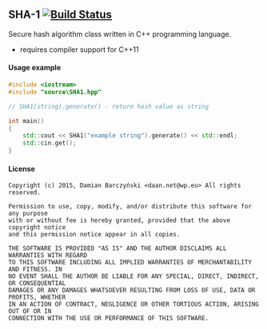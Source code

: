 ## SHA-1 [![Build Status](https://travis-ci.org/da-an/SHA-1.svg?branch=master)](https://travis-ci.org/da-an/SHA-1)
Secure hash algorithm class written in C++ programming language. </br>
 - requires compiler support for C++11

#### Usage example
```cpp
#include <iostream>
#include "source\SHA1.hpp"

// SHA1(string).generate() - return hash value as string

int main()
{
	std::cout << SHA1("example string").generate() << std::endl;
	std::cin.get();
}
```
#### License
```
Copyright (c) 2015, Damian Barczyński <daan.net@wp.eu> All rights reserved.

Permission to use, copy, modify, and/or distribute this software for any purpose
with or without fee is hereby granted, provided that the above copyright notice
and this permission notice appear in all copies.

THE SOFTWARE IS PROVIDED "AS IS" AND THE AUTHOR DISCLAIMS ALL WARRANTIES WITH REGARD
TO THIS SOFTWARE INCLUDING ALL IMPLIED WARRANTIES OF MERCHANTABILITY AND FITNESS. IN
NO EVENT SHALL THE AUTHOR BE LIABLE FOR ANY SPECIAL, DIRECT, INDIRECT, OR CONSEQUENTIAL
DAMAGES OR ANY DAMAGES WHATSOEVER RESULTING FROM LOSS OF USE, DATA OR PROFITS, WHETHER
IN AN ACTION OF CONTRACT, NEGLIGENCE OR OTHER TORTIOUS ACTION, ARISING OUT OF OR IN
CONNECTION WITH THE USE OR PERFORMANCE OF THIS SOFTWARE.
```
